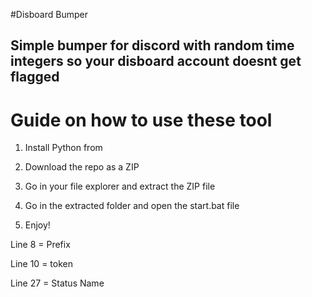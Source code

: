 #Disboard Bumper  
 
## Simple bumper for discord with random time integers so your disboard account doesnt get flagged  
  
# Guide on how to use these tool     
  
1. Install Python from   
   
2. Download the repo as a ZIP    
    
3. Go in your file explorer and extract the ZIP file  
  
4. Go in the extracted folder and open the start.bat file
 
5. Enjoy!  
    
Line 8 = Prefix   
  
Line 10 = token   
  
Line 27 = Status Name    